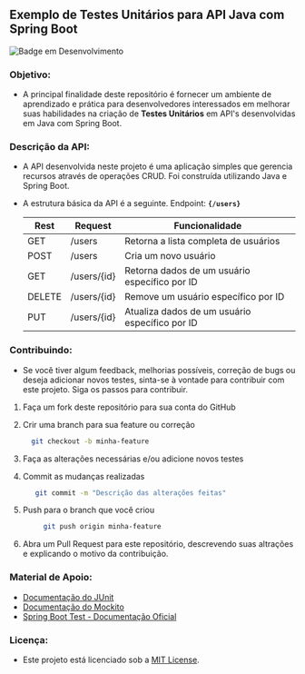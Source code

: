 ## Exemplo de Testes Unitários para API Java com Spring Boot

![Badge em Desenvolvimento](http://img.shields.io/static/v1?label=STATUS&message=EM%20DESENVOLVIMENTO&color=GREEN&style=for-the-badge)

### Objetivo:
  - A principal finalidade deste repositório é fornecer um ambiente de aprendizado e prática para desenvolvedores interessados em melhorar suas habilidades na criação de **Testes Unitários** em API's desenvolvidas em Java com Spring Boot.

### Descrição da API:
  - A API desenvolvida neste projeto é uma aplicação simples que gerencia recursos através de operações CRUD. Foi construída utilizando Java e Spring Boot.
  - A estrutura básica da API é a seguinte. Endpoint: **``{/users}``**

    | Rest  | Request         | Funcionalidade |
    |-------|-----------------| ------- |
    | GET   | /users          | Retorna a lista completa de usuários |
    | POST  | /users          | Cria um novo usuário |
    | GET   | /users/{id}     | Retorna dados de um usuário específico por ID |
    | DELETE | /users/{id}    | Remove um usuário específico por ID |
    | PUT   | /users/{id}     | Atualiza dados de um usuário específico por ID |
        
### Contribuindo:
  - Se você tiver algum feedback, melhorias possíveis, correção de bugs ou deseja adicionar novos testes, sinta-se à vontade para contribuir com este projeto. Siga os passos para contribuir.
     
  1. Faça um fork deste repositório para sua conta do GitHub
  2. Crir uma branch para sua feature ou correção
     
      ```bash
        git checkout -b minha-feature
      ```
      
  4. Faça as alterações necessárias e/ou adicione novos testes
  5. Commit as mudanças realizadas
     
       ```bash
          git commit -m "Descrição das alterações feitas"
       ```
       
  7. Push para o branch que você criou
     
     ```bash
          git push origin minha-feature
       ```
     
  9. Abra um Pull Request para este repositório, descrevendo suas altrações e explicando o motivo da contribuição.

### Material de Apoio:
  - [Documentação do JUnit](https://junit.org/junit5/docs/current/user-guide/)
  - [Documentação do Mockito](https://site.mockito.org/)
  - [Spring Boot Test - Documentação Oficial](https://docs.spring.io/spring-boot/docs/current/reference/html/features.html#features.testing)

### Licença:
  - Este projeto está licenciado sob a [MIT License](https://opensource.org/license/mit/). 

      
